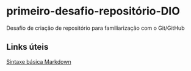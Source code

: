 # primeiro-desafio-repositório-DIO
Desafio de criação de repositório para familiarização com o Git/GitHub
## Links úteis
[Sintaxe básica Markdown](https://www.markdownguide.org/basic-syntax/)
